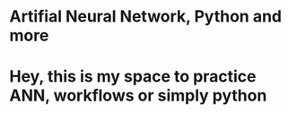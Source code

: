 # Artifial Neural Network, Python and more

# Hey, this is my space to practice ANN, workflows or simply python 
